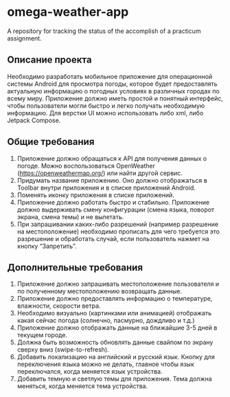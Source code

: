 # omega-weather-app
A repository for tracking the status of the accomplish of a practicum assignment.

## Описание проекта

Необходимо разработать мобильное приложение для операционной системы Android для просмотра погоды, которое будет предоставлять актуальную информацию о погодных условиях в различных городах по всему миру. Приложение должно иметь простой и понятный интерфейс, чтобы пользователи могли быстро и легко получать необходимую информацию. Для верстки UI можно использовать либо xml, либо Jetpack Compose.

## Общие требования

1. Приложение должно обращаться к API для получения данных о погоде. Можно воспользоваться OpenWeather (https://openweathermap.org/) или найти другой сервис.
2. Придумать название приложению. Оно должно отображаться в Toolbar внутри приложения и в списке приложений Android.
3. Поменять иконку приложения в списке приложений.
4. Приложение должно работать быстро и стабильно. Приложение должно выдерживать смену конфигурации (смена языка, поворот экрана, смена темы) и не вылетать.
5. При запрашивании каких-либо разрешений (например разрешение на местоположение) необходимо прописать для чего требуется это разрешение и обработать случай, если пользователь нажмет на кнопку “Запретить”.

## Дополнительные требования

1. Приложение должно запрашивать местоположение пользователя и по полученному местоположению возвращать данные.
2. Приложение должно предоставлять информацию о температуре, влажности, скорости ветра.
3. Необходимо визуально (картинками или анимацией) отображать какая сейчас погода (солнечно, пасмурно, дождливо и т.д.)
4. Приложение должно отображать данные на ближайшие 3-5 дней в текущем городе.
5. Должна быть возможность обновлять данные свайпом по экрану сверху вниз (swipe-to-refresh).
6. Добавить локализацию на английский и русский язык. Кнопку для переключения языка можно не делать, главное чтобы язык переключался, когда меняется язык устройства.
7. Добавить темную и светлую темы для приложения. Тема должна меняться, когда меняется тема устройства.
